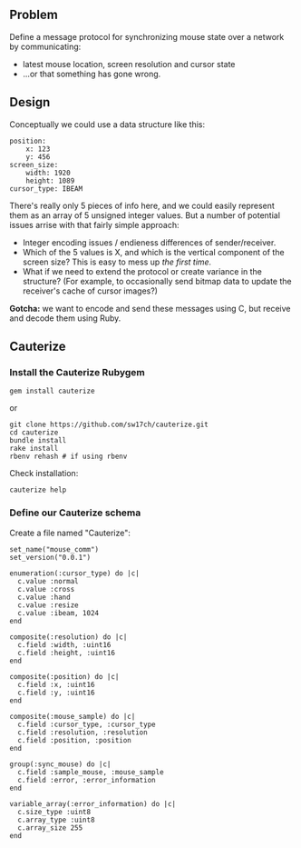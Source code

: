 ## Problem

Define a message protocol for synchronizing mouse state over a network by communicating:

* latest mouse location, screen resolution and cursor state
* ...or that something has gone wrong.

## Design
	
Conceptually we could use a data structure like this:

	position:
		x: 123
		y: 456
	screen_size:
		width: 1920
		height: 1089
	cursor_type: IBEAM
	
There's really only 5 pieces of info here, and we could easily represent them as an array of 5 unsigned integer values.  But a number of potential issues arrise with that fairly simple approach:

* Integer encoding issues / endieness differences of sender/receiver.
* Which of the 5 values is X, and which is the vertical component of the screen size?  This is easy to mess up *the first time.*
* What if we need to extend the protocol or create variance in the structure? (For example, to occasionally send bitmap data to update the receiver's cache of cursor images?)

**Gotcha:** we want to encode and send these messages using C, but receive and decode them using Ruby.

## Cauterize

### Install the Cauterize Rubygem

	gem install cauterize
	
or

	git clone https://github.com/sw17ch/cauterize.git
	cd cauterize
	bundle install
	rake install
	rbenv rehash # if using rbenv
	
Check installation:

	cauterize help
	
### Define our Cauterize schema

Create a file named "Cauterize":

    set_name("mouse_comm")
    set_version("0.0.1")

    enumeration(:cursor_type) do |c|
      c.value :normal
      c.value :cross
      c.value :hand
      c.value :resize
      c.value :ibeam, 1024
    end

    composite(:resolution) do |c|
      c.field :width, :uint16
      c.field :height, :uint16
    end

    composite(:position) do |c|
      c.field :x, :uint16
      c.field :y, :uint16
    end

    composite(:mouse_sample) do |c|
      c.field :cursor_type, :cursor_type
      c.field :resolution, :resolution
      c.field :position, :position
    end

    group(:sync_mouse) do |c|
      c.field :sample_mouse, :mouse_sample
      c.field :error, :error_information
    end

    variable_array(:error_information) do |c|
      c.size_type :uint8
      c.array_type :uint8
      c.array_size 255
    end

### 